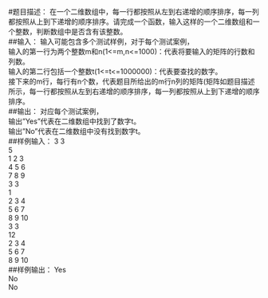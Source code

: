 
#题目描述：
在一个二维数组中，每一行都按照从左到右递增的顺序排序，每一列都按照从上到下递增的顺序排序。请完成一个函数，输入这样的一个二维数组和一个整数，判断数组中是否含有该整数。  
##输入：
输入可能包含多个测试样例，对于每个测试案例，  
输入的第一行为两个整数m和n(1<=m,n<=1000)：代表将要输入的矩阵的行数和列数。  
输入的第二行包括一个整数t(1<=t<=1000000)：代表要查找的数字。  
接下来的m行，每行有n个数，代表题目所给出的m行n列的矩阵(矩阵如题目描述所示，每一行都按照从左到右递增的顺序排序，每一列都按照从上到下递增的顺序排序。  
##输出：
对应每个测试案例，  
输出”Yes”代表在二维数组中找到了数字t。  
输出”No”代表在二维数组中没有找到数字t。  
##样例输入：
3 3  
5  
1 2 3  
4 5 6  
7 8 9  
3 3  
1  
2 3 4  
5 6 7  
8 9 10  
3 3  
12  
2 3 4  
5 6 7  
8 9 10  
##样例输出：
Yes  
No  
No  
